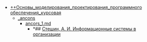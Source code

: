 - <a href = "F:\Node_projects\Node_Way\NBase\_Md\_Index\_TGUniversitet\I_kurs\++Основы_моделирования_проектирования_программного обеспечения_курсовая\cat.++Основы_моделирования_проектирования_программного обеспечения_курсовая\dir.++Основы_моделирования_проектирования_программного обеспечения_курсовая.md">++Основы_моделирования_проектирования_программного обеспечения_курсовая</a>
    - <a href = "F:\Node_projects\Node_Way\NBase\_Md\_Index\_TGUniversitet\I_kurs\++Основы_моделирования_проектирования_программного обеспечения_курсовая\_ancons\cat._ancons\dir._ancons.md">_ancons</a>
        - <a href = "F:\Node_projects\Node_Way\NBase\_Md\_Index\_TGUniversitet\I_kurs\++Основы_моделирования_проектирования_программного обеспечения_курсовая\_ancons\ancors_1.md">ancors_1.md</a>
            - *## [Стешин, А. И. Информационные системы в организации](http://www.iprbookshop.ru/epd-reader?publicationId=79629)
    
